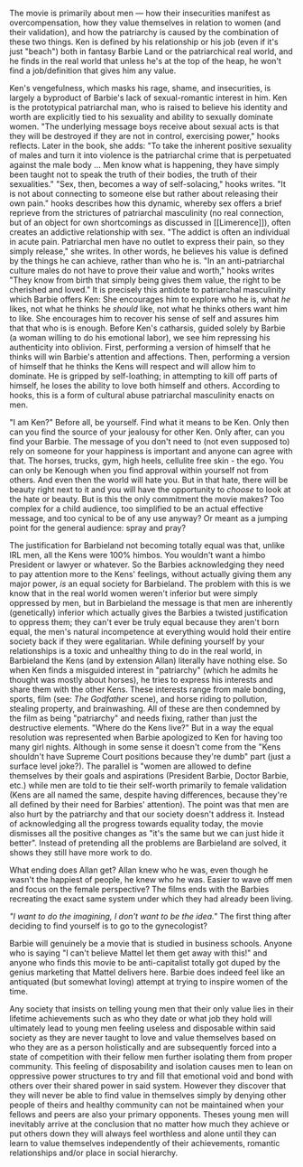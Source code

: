 The movie is primarily about men — how their insecurities manifest as overcompensation, how they value themselves in relation to women (and their validation), and how the patriarchy is caused by the combination of these two things. 
Ken is defined by his relationship or his job (even if it's just "beach") both in fantasy Barbie Land or the patriarchical real world, and he finds in the real world that unless he's at the top of the heap, he won't find a job/definition that gives him any value.

Ken's vengefulness, which masks his rage, shame, and insecurities, is largely a byproduct of Barbie's lack of sexual-romantic interest in him. Ken is the prototypical patriarchal man, who is raised to believe his identity and worth are explicitly tied to his sexuality and ability to sexually dominate women. "The underlying message boys receive about sexual acts is that they will be destroyed if they are not in control, exercising power," hooks reflects. Later in the book, she adds: "To take the inherent positive sexuality of males and turn it into violence is the patriarchal crime that is perpetuated against the male body … Men know what is happening, they have simply been taught not to speak the truth of their bodies, the truth of their sexualities."
"Sex, then, becomes a way of self-solacing," hooks writes. "It is not about connecting to someone else but rather about releasing their own pain." hooks describes how this dynamic, whereby sex offers a brief reprieve from the strictures of patriarchal masculinity (no real connection, but of an object for own shortcomings as discussed in [[Limerence]]), often creates an addictive relationship with sex. "The addict is often an individual in acute pain. Patriarchal men have no outlet to express their pain, so they simply release," she writes.
In other words, he believes his value is defined by the things he can achieve, rather than who he is. "In an anti-patriarchal culture males do not have to prove their value and worth," hooks writes "They know from birth that simply being gives them value, the right to be cherished and loved."
It is precisely this antidote to patriarchal masculinity which Barbie offers Ken: She encourages him to explore who he is, what _he_ likes, not what he thinks he _should_ like, not what he thinks others want him to like. She encourages him to recover his sense of self and assures him that that who is is enough.
Before Ken's catharsis, guided solely by Barbie (a woman willing to do his emotional labor), we see him repressing his authenticity into oblivion. First, performing a version of himself that he thinks will win Barbie's attention and affections. Then, performing a version of himself that he thinks the Kens will respect and will allow him to dominate. He is gripped by self-loathing; in attempting to kill off parts of himself, he loses the ability to love both himself and others. According to hooks, this is a form of cultural abuse patriarchal masculinity enacts on men.

"I am Ken?" Before all, be yourself. Find what it means to be Ken. Only then can you find the source of your jealousy for other Ken. Only after, can you find your Barbie. The message of you don't need to (not even supposed to) rely on someone for your happiness is important and anyone can agree with that.
The horses, trucks, gym, high heels, cellulite free skin - the ego.
You can only be Kenough when you find approval within yourself not from others.
And even then the world will hate you. But in that hate, there will be beauty right next to it and you will have the opportunity to *choose* to look at the hate or beauty.
But is this the only commitment the movie makes? Too complex for a child audience, too simplified to be an actual effective message, and too cynical to be of any use anyway? Or meant as a jumping point for the general audience: spray and pray?

The justification for Barbieland not becoming totally equal was that, unlike IRL men, all the Kens were 100% himbos. You wouldn't want a himbo President or lawyer or whatever. So the Barbies acknowledging they need to pay attention more to the Kens' feelings, without actually giving them any major power, _is_ an equal society for Barbieland.
The problem with this is we know that in the real world women weren't inferior but were simply oppressed by men, but in Barbieland the message is that men are inherently (genetically) inferior which actually gives the Barbies a twisted justification to oppress them; they can't ever be truly equal because they aren't born equal, the men's natural incompetence at everything would hold their entire society back if they were egalitarian.
While defining yourself by your relationships is a toxic and unhealthy thing to do in the real world, in Barbieland the Kens (and by extension Allan) literally have nothing else. So when Ken finds a misguided interest in "patriarchy" (which he admits he thought was mostly about horses), he tries to express his interests and share them with the other Kens. These interests range from male bonding, sports, film (see: _The Godfather_ scene), and horse riding to pollution, stealing property, and brainwashing. All of these are then condemned by the film as being "patriarchy" and needs fixing, rather than just the destructive elements.
"Where do the Kens live?"
But in a way the equal resolution was represented when Barbie apologized to Ken for having too many girl nights.
Although in some sense it doesn't come from the "Kens shouldn't have Supreme Court positions because they're dumb" part (just a surface level joke?).
The parallel is "women are allowed to define themselves by their goals and aspirations (President Barbie, Doctor Barbie, etc.) while men are told to tie their self-worth primarily to female validation (Kens are all named the same, despite having differences, because they're all defined by their need for Barbies' attention). The point was that men are also hurt by the patriarchy and that our society doesn't address it.
Instead of acknowledging all the progress towards equality today, the movie dismisses all the positive changes as "it's the same but we can just hide it better".
Instead of pretending all the problems are Barbieland are solved, it shows they still have more work to do.

What ending does Allan get?
Allan knew who he was, even though he wasn't the happiest of people, he knew who he was.
Easier to wave off men and focus on the female perspective?
The films ends with the Barbies recreating the exact same system under which they had already been living.

_"I want to do the imagining, I don't want to be the idea."_
The first thing after deciding to find yourself is to go to the gynecologist?

Barbie will genuinely be a movie that is studied in business schools. Anyone who is saying "I can't believe Mattel let them get away with this!" and anyone who finds this movie to be anti-capitalist totally got duped by the genius marketing that Mattel delivers here.
Barbie does indeed feel like an antiquated (but somewhat loving) attempt at trying to inspire women of the time.


Any society that insists on telling young men that their only value lies in their lifetime achievements such as who they date or what job they hold will ultimately lead to young men feeling useless and disposable within said society as they are never taught to love and value themselves based on who they are as a person holistically and are subsequently forced into a state of competition with their fellow men further isolating them from proper community. This feeling of disposability and isolation causes men to lean on oppressive power structures to try and fill that emotional void and bond with others over their shared power in said system. However they discover that they will never be able to find value in themselves simply by denying other people of theirs and healthy community can not be maintained when your fellows and peers are also your primary opponents. Theses young men will inevitably arrive at the conclusion that no matter how much they achieve or put others down they will always feel worthless and alone until they can learn to value themselves independently of their achievements, romantic relationships and/or place in social hierarchy.
